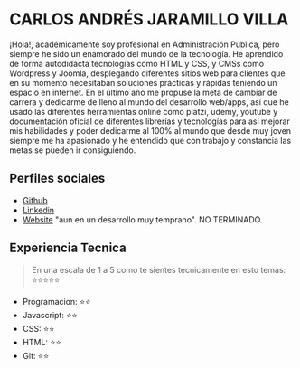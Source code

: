 # CARLOS ANDRÉS JARAMILLO VILLA

¡Hola!, académicamente soy profesional en Administración Pública, pero siempre he sido un enamorado del mundo de la tecnología. He aprendido de forma autodidacta tecnologías como HTML y CSS, y CMSs como Wordpress y Joomla, desplegando diferentes sitios web para clientes que en su momento necesitaban soluciones prácticas y rápidas teniendo un espacio en internet.
En el último año me propuse la meta de cambiar de carrera y dedicarme de lleno al mundo del desarrollo web/apps, así que he usado las diferentes herramientas online como platzi, udemy, youtube y documentación oficial de diferentes librerías y tecnologías para así mejorar mis habilidades y poder dedicarme al 100% al mundo que desde muy joven siempre me ha apasionado y he entendido que con trabajo y constancia las metas se pueden ir consiguiendo.

## Perfiles sociales

- [Github](https://github.com/Cajavi89)
- [Linkedin](https://www.linkedin.com/in/cajavi89/)
- [Website](https://www.icarlosj.com) "aun en un desarrollo muy temprano". NO TERMINADO.

## Experiencia Tecnica

> En una escala de 1 a 5 como te sientes tecnicamente en esto temas: ⭐️⭐️⭐️⭐️⭐️

- Programacion: ⭐️⭐️
- Javascript: ⭐️⭐️
- CSS: ⭐️⭐️
- HTML: ⭐️⭐️
- Git: ⭐️⭐️
